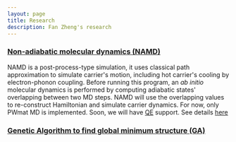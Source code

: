 ```yaml
---
layout: page
title: Research
description: Fan Zheng's research
---
```


### [Non-adiabatic molecular dynamics (NAMD)](https://bitbucket.org/zhfan_dertba/namd_basic/)

NAMD is a post-process-type simulation, it uses classical path approximation 
to simulate carrier's motion, including hot carrier's cooling by electron-phonon 
coupling. Before running this program, an *ab initio* molecular dynamics is 
performed by computing adiabatic states' overlapping between two MD steps. 
NAMD will use the overlapping values to re-construct Hamiltonian and simulate 
carrier dynamics. For now, only PWmat MD is implemented. Soon, we will have 
[QE](https://www.quantum-espresso.org/) support. See details 
[here](https://bitbucket.org/zhfan_dertba/namd_basic/)



### [Genetic Algorithm to find global minimum structure (GA)](https://bitbucket.org/zhfan_dertba/ga_algorithm/)

